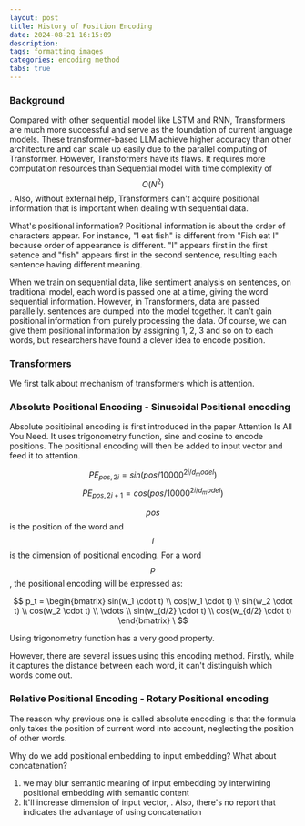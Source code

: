 ```yaml
---
layout: post
title: History of Position Encoding
date: 2024-08-21 16:15:09
description: 
tags: formatting images
categories: encoding method
tabs: true
---
```


### Background

Compared with other sequential model like LSTM and RNN, Transformers are much more successful and serve as the foundation of current language models. These transformer-based LLM achieve higher accuracy than other architecture and can scale up easily due to the parallel computing of Transformer. However, Transformers have its flaws. It requires more computation resources than Sequential model with time complexity of $$O (N^2)$$. Also, without external help, Transformers can't acquire positional information that is important when dealing with sequential data.

What's positional information? Positional information is about the order of characters appear. For instance, "I eat fish" is different from "Fish eat I" because order of appearance is different. "I" appears first in the first setence and "fish" appears first in the second sentence, resulting each sentence having different meaning. 

When we train on sequential data, like sentiment analysis on sentences, on traditional model, each word is passed one at a time, giving the word sequential information. However, in Transformers, data are passed parallelly. sentences are dumped into the model together. It can't gain positional information from purely processing the data. Of course, we can give them positional information by assigning 1, 2, 3 and so on to each words, but researchers have found a clever idea to encode position.

### Transformers

We first talk about mechanism of transformers which is attention.



### Absolute Positional Encoding - Sinusoidal Positional encoding

Absolute positioinal encoding is first introduced in the paper Attention Is All You Need. It uses trigonometry function, sine and cosine to encode positions. The positional encoding will then be added to input vector and feed it to attention.

$$PE_{pos,2i} = sin(pos/10000^{2i/d_model})$$
$$PE_{pos,2i+1} = cos(pos/10000^{2i/d_model})$$

$$pos$$ is the position of the word and $$i$$ is the dimension of positional encoding. For a word $$p$$, the positional encoding will be expressed as:

$$
p_t = \begin{bmatrix} sin(w_1 \cdot t) \\ cos(w_1 \cdot t) \\ sin(w_2 \cdot t) \\ cos(w_2 \cdot t) \\ \vdots \\ sin(w_{d/2} \cdot t) \\ cos(w_{d/2} \cdot t) \end{bmatrix} \
$$

Using trigonometry function has a very good property. 

However, there are several issues using this encoding method. Firstly, while it captures the distance between each word, it can't distinguish which words come out. 

### Relative Positional Encoding - Rotary Positional encoding

The reason why previous one is called absolute encoding is that the formula only takes the position of current word into account, neglecting the position of other words. 

Why do we add positional embedding to input embedding? What about concatenation?
1. we may blur semantic meaning of input embedding by interwining positional embedding with semantic content
2. It'll increase dimension of input vector, . Also, there's no report that indicates the advantage of using concatenation

